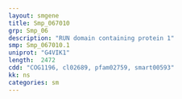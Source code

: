 ```yaml
---
layout: smgene
title: Smp_067010
grp: Smp_06
description: "RUN domain containing protein 1"
smp: Smp_067010.1
uniprot: "G4VIK1"
length:  2472
cdd: "COG1196, cl02689, pfam02759, smart00593"
kk: ns
categories: sm
---
```

